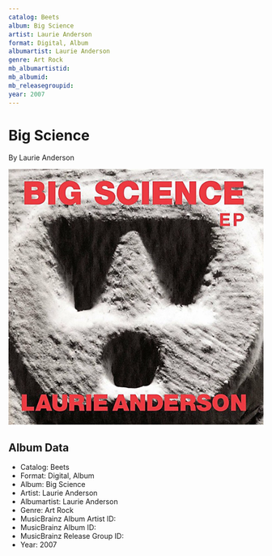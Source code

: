```yaml
---
catalog: Beets
album: Big Science
artist: Laurie Anderson
format: Digital, Album
albumartist: Laurie Anderson
genre: Art Rock
mb_albumartistid: 
mb_albumid: 
mb_releasegroupid: 
year: 2007
---
```


# Big Science

By Laurie Anderson

![](../../assets/beetscovers/Laurie_Anderson-Big_Science.jpg)

## Album Data

- Catalog: Beets
- Format: Digital, Album
- Album: Big Science
- Artist: Laurie Anderson
- Albumartist: Laurie Anderson
- Genre: Art Rock
- MusicBrainz Album Artist ID: 
- MusicBrainz Album ID: 
- MusicBrainz Release Group ID: 
- Year: 2007

